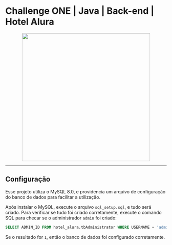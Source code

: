 # Challenge ONE | Java | Back-end | Hotel Alura

<p align="center" >
     <img width="400" heigth="400" src="https://user-images.githubusercontent.com/101413385/173164615-192ca98a-1a44-480e-9229-9f82f456eec8.png">

</p>

---

## Configuração

Esse projeto utiliza o MySQL 8.0, e providencia um arquivo de configuração do banco de dados para
facilitar a utilização.

Após instalar o MySQL, execute o arquivo `sql_setup.sql`, e tudo será criado. Para verificar se tudo
foi criado corretamente, execute o comando SQL para checar se o administrador `admin` foi criado:

```sql
SELECT ADMIN_ID FROM hotel_alura.tbAdministrator WHERE USERNAME = 'admin';
```

Se o resultado for `1`, então o banco de dados foi configurado corretamente.


